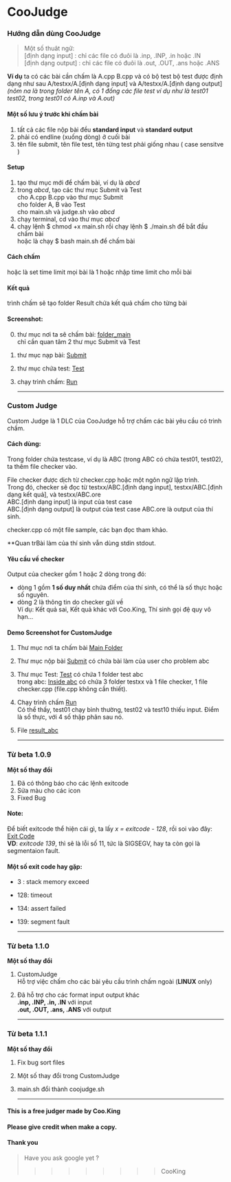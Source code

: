 # CooJudge
### Hướng dẫn dùng CooJudge

> Một số thuât ngữ:  
> [định dạng input] : chỉ các file có đuôi là .inp, .INP, .in hoặc .IN  
> [định dạng output] : chỉ các file có đuôi là .out, .OUT, .ans hoặc .ANS

**Ví dụ** ta có các bài cần chấm là A.cpp B.cpp và có bộ test
    bộ test được định dạng như sau
    A/testxx/A.[định dạng input] và A/testxx/A.[định dạng output]
    _(nôm na là trong folder tên A, có 1 đống các file test ví dụ như là test01 test02, trong test01 có A.inp và A.out)_

#### Một số lưu ý trước khi chấm bài
1. tất cả các file nộp bài đều  **standard input** và **standard output**
2. phải có endline (xuống dòng) ở cuối bài
3. tên file submit, tên file test, tên từng test phải giống nhau ( case sensitve )  

#### Setup
1. tạo thư mục mới để chấm bài, ví dụ là _abcd_
2. trong _abcd_, tạo các thư mục Submit và Test  
    cho A.cpp B.cpp vào thư mục Submit  
    cho folder A, B vào Test  
    cho main.sh và judge.sh vào _abcd_
3. chạy terminal, cd vào thư mục _abcd_
4. chạy lệnh $ chmod +x main.sh rồi chạy lệnh $ ./main.sh để bắt đầu chấm bài  
   hoặc là chạy $ bash main.sh để chấm bài

#### Cách chấm
hoặc là set time limit mọi bài là 1 hoặc nhập time limit cho mỗi bài

#### Kết quả
trình chấm sẽ tạo folder Result chứa kết quả chấm cho từng bài

 
#### Screenshot:
0. thư mục nơi ta sẽ chấm bài:
 [folder_main](https://imgur.com/a/S0noplu)  
 chỉ cần quan tâm 2 thư mục Submit và Test
1. thư mục nạp bài: [Submit](https://imgur.com/a/I2IcW3e)
2. thư mục chứa test: [Test](https://imgur.com/a/MoJs9UJ)
3. chạy trình chấm: [Run](https://imgur.com/a/Dj6XQxI)

    ---------------------------------------------------------
### Custom Judge 

Custom Judge là 1 DLC của CooJudge hỗ trợ chấm các bài yêu cầu có trình chấm.

#### Cách dùng:

Trong folder chứa testcase, ví dụ là ABC (trong ABC có chứa test01, test02), ta thêm file checker vào.  

File checker được dịch từ checker.cpp hoặc một ngôn ngữ lập trình.  
Trong đó, checker sẽ đọc từ testxx/ABC.[định dạng input], testxx/ABC.[định dạng kết quả], và testxx/ABC.ore  
    ABC.[định dạng input] là input của test case  
    ABC.[định dạng output] là output của test case
    ABC.ore là output của thí sinh.  

checker.cpp có một file sample, các bạn đọc tham khảo.

**Quan trBài làm của thí sinh vẫn dùng stdin stdout.

#### Yêu cầu về checker

Output của checker gồm 1 hoặc 2 dòng trong đó:
* dòng 1 gồm **1 số duy nhất** chứa điểm của thí sinh, có thể là số thực hoặc số nguyên.
* dòng 2 là thông tin do checker gửi về  
Ví dụ: Kết quả sai, Kết quả khác với Coo.King, Thí sinh gọi đệ quy vô hạn...

#### Demo Screenshot for CustomJudge
1. Thư mục nơi ta chấm bài [Main Folder](https://imgur.com/a/c2WvSSd)
2. Thư mục nộp bài [Submit](https://imgur.com/a/Ltz36Az) có chứa bài làm của user cho problem abc
3. Thư mục Test: [Test](https://imgur.com/a/UEMxQVk)  có chứa 1 folder test abc  
 trong abc: [Inside abc](https://imgur.com/a/Q5s5STa) có chứa 3 folder testxx và 1 file checker, 1 file checker.cpp (file.cpp không cần thiết).
4. Chạy trình chấm [Run](https://imgur.com/a/g1BzXrO)  
Có thể thấy, test01 chạy bình thường, test02 và test10 thiếu input.
Điểm là số thực, với 4 số thập phân sau nó.  
5. File [result_abc](https://imgur.com/a/TbF09YH)

    ---------------------------------------------------------

### Từ beta 1.0.9

**Một số thay đổi**

1. Đã có thông báo cho các lệnh exitcode  
2. Sửa màu cho các icon
3. Fixed Bug

#### Note:

Để biết exitcode thể hiện cái gì, ta lấy _x = exitcode - 128_, rồi soi vào đây: [Exit Code](http://man7.org/linux/man-pages/man7/signal.7.html)  
**VD**: _exitcode 139_, thì sẽ là lỗi số 11, tức là SIGSEGV, hay ta còn gọi là segmentaion fault.
 
#### Một số exit code hay gặp:

* 3  : stack memory exceed  
* 128: timeout
* 134: assert failed
* 139: segment fault

    --------------------

### Từ beta 1.1.0

**Một số thay đổi**

1. CustomJudge  
Hỗ trợ việc chấm cho các bài yêu cầu trình chấm ngoài (**LINUX** only)
2. Đã hỗ trợ cho các format input output khác  
 **.inp, .INP, .in, .IN** với input  
 **.out, .OUT, .ans, .ANS** với output

    -----------------------------

### Từ beta 1.1.1

**Một số thay đổi**
1. Fix bug sort files
2. Một số thay đổi trong CustomJudge
3. main.sh đổi thành coojudge.sh

    -----------------------------

#### This is a free judger made by Coo.King
#### Please give credit when make a copy.
#### Thank you

> Have you ask google yet ?  
  > > > > > > > > > CooKing
